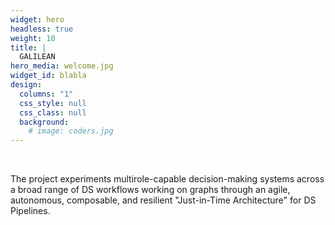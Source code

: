 ```yaml
---
widget: hero
headless: true
weight: 10
title: |
  GALILEAN 
hero_media: welcome.jpg
widget_id: blabla
design:
  columns: "1"
  css_style: null
  css_class: null
  background:
    # image: coders.jpg
---
```


<br>

The project experiments multirole-capable decision-making systems across a broad range of DS workflows working on graphs through an agile, autonomous, composable, and resilient "Just-in-Time Architecture" for DS Pipelines.
